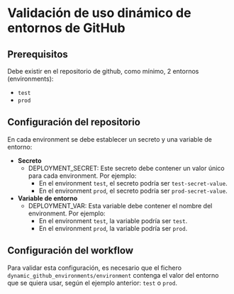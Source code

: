 # Validación de uso dinámico de entornos de GitHub

## Prerequisitos

Debe existir en el repositorio de github, como mínimo, 2 entornos (environments):
- `test`
- `prod`

## Configuración del repositorio

En cada environment se debe establecer un secreto y una variable de entorno:

- **Secreto**
  - DEPLOYMENT_SECRET: Este secreto debe contener un valor único para cada environment. Por ejemplo:
    - En el environment `test`, el secreto podría ser `test-secret-value`.
    - En el environment `prod`, el secreto podría ser `prod-secret-value`.
- **Variable de entorno**
  - DEPLOYMENT_VAR: Esta variable debe contener el nombre del environment. Por ejemplo:
    - En el environment `test`, la variable podría ser `test`.
    - En el environment `prod`, la variable podría ser `prod`.

## Configuración del workflow

Para validar esta configuración, es necesario que el fichero `dynamic_github_environments/environment` contenga el valor 
del entorno que se quiera usar, según el ejemplo anterior: `test` o `prod`.